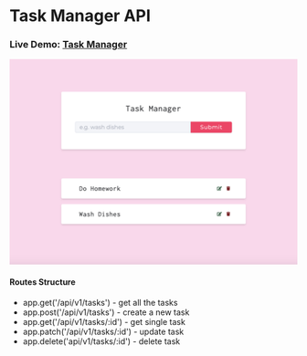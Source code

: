 # Task Manager API

### Live Demo: [Task Manager](https://task-manager-api-jh9c.onrender.com/)

![task manager](./img/TakManager.png)

#### Routes Structure

- app.get('/api/v1/tasks') - get all the tasks
- app.post('/api/v1/tasks') - create a new task
- app.get('/api/v1/tasks/:id') - get single task
- app.patch('/api/v1/tasks/:id') - update task
- app.delete('api/v1/tasks/:id') - delete task

